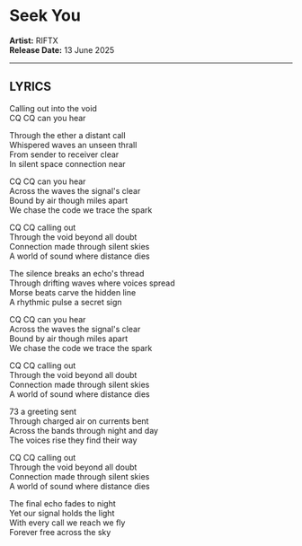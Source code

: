 # Seek You

**Artist:** RIFTX  
**Release Date:** 13 June 2025  

---

## LYRICS

Calling out into the void  
CQ CQ can you hear  

Through the ether a distant call  
Whispered waves an unseen thrall  
From sender to receiver clear  
In silent space connection near  

CQ CQ can you hear  
Across the waves the signal's clear  
Bound by air though miles apart  
We chase the code we trace the spark  

CQ CQ calling out  
Through the void beyond all doubt  
Connection made through silent skies  
A world of sound where distance dies  

The silence breaks an echo's thread  
Through drifting waves where voices spread  
Morse beats carve the hidden line  
A rhythmic pulse a secret sign  

CQ CQ can you hear  
Across the waves the signal's clear  
Bound by air though miles apart  
We chase the code we trace the spark  

CQ CQ calling out  
Through the void beyond all doubt  
Connection made through silent skies  
A world of sound where distance dies  

73 a greeting sent  
Through charged air on currents bent  
Across the bands through night and day  
The voices rise they find their way  

CQ CQ calling out  
Through the void beyond all doubt  
Connection made through silent skies  
A world of sound where distance dies  

The final echo fades to night  
Yet our signal holds the light  
With every call we reach we fly  
Forever free across the sky
